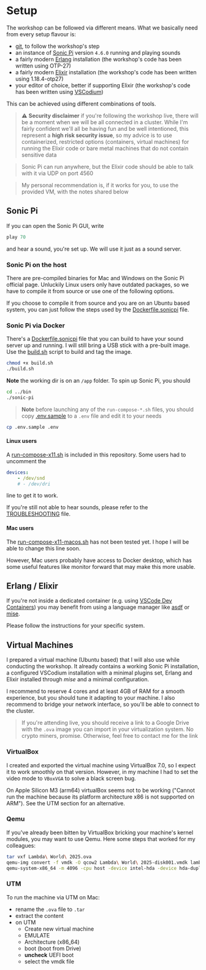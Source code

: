 # Setup

The workshop can be followed via different means. What we basically need from every setup flavour is:

 * [git](https://git-scm.com/), to follow the workshop's step
 * an instance of [Sonic Pi](https://sonic-pi.net/) version `4.6.0` running and playing sounds
 * a fairly modern [Erlang](https://www.erlang.org/) installation (the workshop's code has been written using OTP-27)
 * a fairly modern [Elixir](https://elixir-lang.org/) installation (the workshop's code has been written using 1.18.4-otp27)
 * your editor of choice, better if supporting Elixir (the workshop's code has been written using [VSCodium](https://vscodium.com/))

This can be achieved using different combinations of tools.

> ⚠️ **Security disclaimer** if you're following the workshop live, there will be a moment when we will be all connected in a cluster. While I'm fairly confident we'll all be having fun and be well intentioned, this represent a **high risk security issue**, so my advice is to use containerized, restricted options (containers, virtual machines) for running the Elixir code or bare metal machines that do not contain sensitive data

> Sonic Pi can run anywhere, but the Elixir code should be able to talk with it via UDP on port 4560

> My personal recommendation is, if it works for you, to use the provided VM, with the notes shared below

## Sonic Pi

If you can open the Sonic Pi GUI, write

``` ruby
play 70
```

and hear a sound, you're set up. We will use it just as a sound server.


### Sonic Pi on the host

There are pre-compiled binaries for Mac and Windows on the Sonic Pi official page.
Unluckily Linux users only have outdated packages, so we have to compile it from source or use one of the following options.

If you choose to compile it from source and you are on an Ubuntu based system, you can just follow the steps used by the [Dockerfile.sonicpi](./Dockerfile.sonicpi) file.

### Sonic Pi via Docker

There's a [Dockerfile.sonicpi](./Dockerfile.sonicpi) file that you can build to have your sound server up and running. I will still bring a USB stick with a pre-built image. Use the [build.sh](./build.sh) script to build and tag the image.

``` bash
chmod +x build.sh
./build.sh
```

**Note** the working dir is on an `/app` folder. To spin up Sonic Pi, you should

``` bash
cd ../bin
./sonic-pi
```

> **Note** before launching any of the `run-compose-*.sh` files, you should copy [.env.sample](./.env.sample) to a `.env` file and edit it to your needs

``` bash
cp .env.sample .env
```

#### Linux users

A [run-compose-x11.sh](./run-compose-x11.sh) is included in this repository. Some users had to uncomment the 

``` yaml
devices:
    - /dev/snd
    # - /dev/dri
```

line to get it to work.

If you're still not able to hear sounds, please refer to the [TROUBLESHOOTING](./TROUBLESHOOTING.md) file.

#### Mac users

The [run-compose-x11-macos.sh](./run-compose-x11-macos.sh) has not been tested yet. I hope I will be able to change this line soon.

However, Mac users probably have access to Docker desktop, which has some useful features like monitor forward that may make this more usable.

## Erlang / Elixir

If you're not inside a dedicated container (e.g. using [VSCode Dev Containers](https://code.visualstudio.com/docs/devcontainers/containers)) you may benefit from using a language manager like [asdf](https://asdf-vm.com/) or [mise](https://mise.jdx.dev/).

Please follow the instructions for your specific system.

## Virtual Machines

I prepared a virtual machine (Ubuntu based) that I will also use while conducting the workshop. It already contains a working Sonic Pi installation, a configured VSCodium installation with a minimal plugins set, Erlang and Elixir installed through *mise* and a minimal configuration.

I recommend to reserve 4 cores and at least 4GB of RAM for a smooth experience, but you should tune it adapting to your machine. I also recommend to bridge your network interface, so you'll be able to connect to the cluster.

> If you're attending live, you should receive a link to a Google Drive with the `.ova` image you can import in your virtualization system. No crypto miners, promise. Otherwise, feel free to contact me for the link

### VirtualBox

I created and exported the virtual machine using VirtualBox 7.0, so I expect it to work smoothly on that version. However, in my machine I had to set the video mode to `VBoxVGA` to solve a black screen bug.

On Apple Silicon M3 (arm64) virtualBox seems not to be working ("Cannot run the machine because its platform architecture x86 is not supported on ARM"). See the UTM section for an alternative.

### Qemu

If you've already been bitten by VirtualBox bricking your machine's kernel modules, you may want to use Qemu. Here some steps that worked for my colleagues:

``` bash
tar vxf Lambda\ World\ 2025.ova
qemu-img convert -f vmdk -O qcow2 Lambda\ World\ 2025-disk001.vmdk lambda_world_2025_ws.qcow2
qemu-system-x86_64 -m 4096 -cpu host -device intel-hda -device hda-duplex -enable-kvm -hda lambda_world_2025_ws.qcow2 -boot c
```

### UTM

To run the machine via UTM on Mac:

 * rename the `.ova` file to `.tar`
 * extract the content
 * on UTM
   * Create new virtual machine
   * EMULATE
   * Architecture (x86_64)
   * boot (boot from Drive)
   * **uncheck** UEFI boot
   * select the vmdk file
